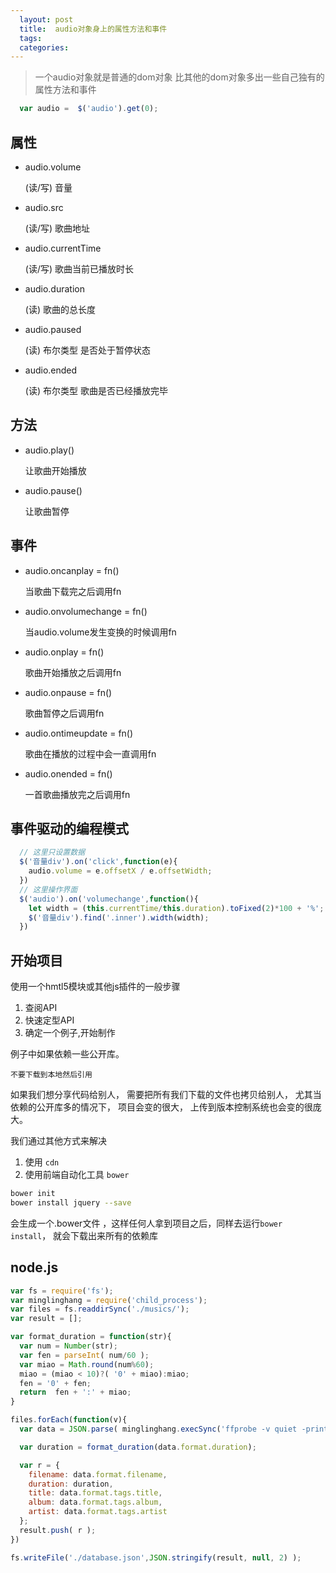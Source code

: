 ```yaml
---
  layout: post
  title:  audio对象身上的属性方法和事件
  tags:
  categories:
---
```


> 一个audio对象就是普通的dom对象
> 比其他的dom对象多出一些自己独有的属性方法和事件

```javascript
  var audio =  $('audio').get(0);
```

## 属性

* audio.volume  

  (读/写) 音量

* audio.src    

  (读/写) 歌曲地址

* audio.currentTime

  (读/写) 歌曲当前已播放时长

* audio.duration  

  (读) 歌曲的总长度

* audio.paused

  (读) 布尔类型 是否处于暂停状态

* audio.ended   

  (读) 布尔类型 歌曲是否已经播放完毕

## 方法

* audio.play()

  让歌曲开始播放
* audio.pause()

  让歌曲暂停

## 事件

* audio.oncanplay = fn()  

  当歌曲下载完之后调用fn

* audio.onvolumechange = fn()

  当audio.volume发生变换的时候调用fn

* audio.onplay = fn()  

  歌曲开始播放之后调用fn

* audio.onpause = fn()

  歌曲暂停之后调用fn

* audio.ontimeupdate = fn()  

  歌曲在播放的过程中会一直调用fn

* audio.onended = fn()

  一首歌曲播放完之后调用fn

## 事件驱动的编程模式

```javascript
  // 这里只设置数据
  $('音量div').on('click',function(e){
    audio.volume = e.offsetX / e.offsetWidth;
  })
  // 这里操作界面
  $('audio').on('volumechange',function(){
    let width = (this.currentTime/this.duration).toFixed(2)*100 + '%';
    $('音量div').find('.inner').width(width);
  })
```

## 开始项目

使用一个hmtl5模块或其他js插件的一般步骤

1. 查阅API
2. 快速定型API
3. 确定一个例子,开始制作

例子中如果依赖一些公开库。

`不要下载到本地然后引用`

如果我们想分享代码给别人，
需要把所有我们下载的文件也拷贝给别人，
尤其当依赖的公开库多的情况下，
项目会变的很大，
上传到版本控制系统也会变的很庞大。

我们通过其他方式来解决

1. 使用 `cdn`
2. 使用前端自动化工具 `bower`

```sh
bower init
bower install jquery --save
```

会生成一个.bower文件
，这样任何人拿到项目之后，同样去运行`bower install`， 就会下载出来所有的依赖库


## node.js

```javascript
var fs = require('fs');
var minglinghang = require('child_process');
var files = fs.readdirSync('./musics/');
var result = [];

var format_duration = function(str){
  var num = Number(str);
  var fen = parseInt( num/60 );
  var miao = Math.round(num%60);
  miao = (miao < 10)?( '0' + miao):miao;
  fen = '0' + fen;
  return  fen + ':' + miao;
}

files.forEach(function(v){
  var data = JSON.parse( minglinghang.execSync('ffprobe -v quiet -print_format json   -show_format  ./musics/'+ v));

  var duration = format_duration(data.format.duration);

  var r = {
    filename: data.format.filename,
    duration: duration,
    title: data.format.tags.title,
    album: data.format.tags.album,
    artist: data.format.tags.artist
  };
  result.push( r );
})

fs.writeFile('./database.json',JSON.stringify(result, null, 2) );
```
